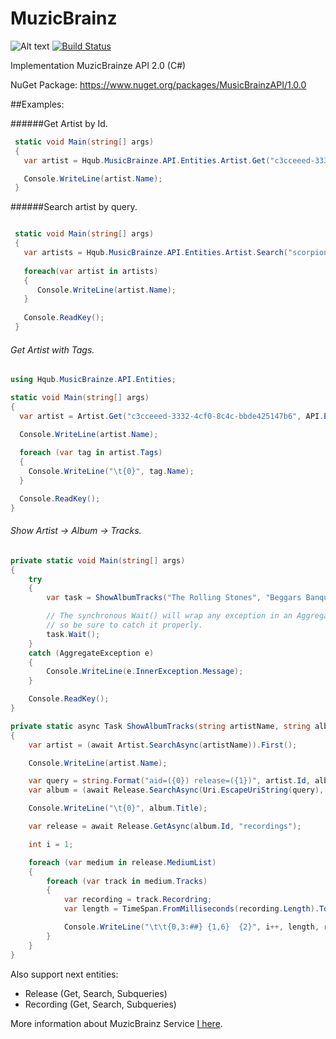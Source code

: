 MuzicBrainz
============

![Alt text](https://travis-ci.org/avatar29A/MusicBrainz.svg "Optional title")
[![Build Status](https://travis-ci.org/avatar29A/MusicBrainz.svg)](https://travis-ci.org/avatar29A/MTGO-Free)

Implementation MuzicBrainze API 2.0 (C#)

NuGet Package: https://www.nuget.org/packages/MusicBrainzAPI/1.0.0

##Examples:

######Get Artist by Id.

```c#
 static void Main(string[] args)
 {
   var artist = Hqub.MusicBrainze.API.Entities.Artist.Get("c3cceeed-3332-4cf0-8c4c-bbde425147b6");

   Console.WriteLine(artist.Name);
 }
```

######Search artist by query.

```c#

 static void Main(string[] args)
 {
   var artists = Hqub.MusicBrainze.API.Entities.Artist.Search("scorpions");
   
   foreach(var artist in artists)
   {
      Console.WriteLine(artist.Name);
   }
   
   Console.ReadKey();
 }

```

###### Get Artist with Tags.

```c#
using Hqub.MusicBrainze.API.Entities;

static void Main(string[] args)
{
  var artist = Artist.Get("c3cceeed-3332-4cf0-8c4c-bbde425147b6", API.Entities.Include.ArtistIncludeEntityHelper.Tags);

  Console.WriteLine(artist.Name);
	
  foreach (var tag in artist.Tags)
  {
    Console.WriteLine("\t{0}", tag.Name);
  }

  Console.ReadKey();
}
```

###### Show Artist -> Album -> Tracks.

```c#
private static void Main(string[] args)
{
	try
	{
		var task = ShowAlbumTracks("The Rolling Stones", "Beggars Banquet");

		// The synchronous Wait() will wrap any exception in an AggregateException,
		// so be sure to catch it properly.
		task.Wait();
	}
	catch (AggregateException e)
	{
		Console.WriteLine(e.InnerException.Message);
	}

	Console.ReadKey();
}

private static async Task ShowAlbumTracks(string artistName, string albumName)
{
	var artist = (await Artist.SearchAsync(artistName)).First();

	Console.WriteLine(artist.Name);

	var query = string.Format("aid=({0}) release=({1})", artist.Id, albumName);
	var album = (await Release.SearchAsync(Uri.EscapeUriString(query), 10)).First();

	Console.WriteLine("\t{0}", album.Title);

	var release = await Release.GetAsync(album.Id, "recordings");

	int i = 1;

	foreach (var medium in release.MediumList)
	{
		foreach (var track in medium.Tracks)
		{
			var recording = track.Recordring;
			var length = TimeSpan.FromMilliseconds(recording.Length).ToString("m\\:ss");

			Console.WriteLine("\t\t{0,3:##} {1,6}  {2}", i++, length, recording.Title);
		}
	}
}
```
 
Also support next entities:

- Release (Get, Search, Subqueries)
- Recording (Get, Search, Subqueries)

More information about MuzicBrainz Service [I here](http://musicbrainz.org/doc/XML_Web_Service/Version_2).
